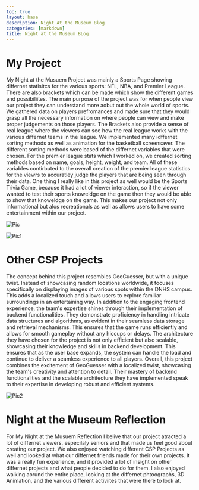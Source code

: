 ```yaml
---
toc: true
layout: base
description: Night At the Museum Blog
categories: [markdown]
title: Night at the Museum BLog
---
```


# My Project
My Night at the Musuem Project was mainly a Sports Page showing differnet statisitcs for the various sports: NFL, NBA, and Premier League. There are also brackets which can be made which show the different games and possibiliites. The main purpose of the project was for when people view our project they can understand more aobut out the whole world of sports. We gathered data on players prefromances and made sure that they would grasp all the necessary information on where people can view and make proper judgements on those players. The Brackets also provide a sense of real league where the viewers can see how the real league works with the various differnet teams in the league. We implemented many idffernet sorting methods as well as animation for the basketball screensaver. The different sorting methods were based of the differnet variables that were chosen. For the premier league stats which I worked on, we created sorting methods based on name, goals, height, weight, and team. All of these variables contirbuted to the overall creation of the premier league statistics for the viewrs to accuratley judge the players that are being seen through their data. One thing I really like in this project as well would be the Sports Trivia Game, because it had a lot of viewer interaction, so if the viewer wanted to test their sports knoweldge on the game then they would be able to show that knoweldge on the game. This makes our project not only informational but alos recreationals as well as allows users to have some entertainment within our project.

![]({{site.baseurl}}/images/myproject1.JPG "Pic")

![]({{site.baseurl}}/images/myproject2.JPG "Pic1")


# Other CSP Projects
The concept behind this project resembles GeoGuesser, but with a unique twist. Instead of showcasing random locations worldwide, it focuses specifically on displaying images of various spots within the DNHS campus. This adds a localized touch and allows users to explore familiar surroundings in an entertaining way. In addition to the engaging frontend experience, the team's expertise shines through their implementation of backend functionalities. They demonstrate proficiency in handling intricate data structures and algorithms, as evident in their seamless data storage and retrieval mechanisms. This ensures that the game runs efficiently and allows for smooth gameplay without any hiccups or delays. The architecture they have chosen for the project is not only efficient but also scalable, showcasing their knowledge and skills in backend development. This ensures that as the user base expands, the system can handle the load and continue to deliver a seamless experience to all players. Overall, this project combines the excitement of GeoGuesser with a localized twist, showcasing the team's creativity and attention to detail. Their mastery of backend functionalities and the scalable architecture they have implemented speak to their expertise in developing robust and efficient systems.


![]({{site.baseurl}}/images/otherproject1.JPG "Pic2")


# Night at the Museum Reflection
For My Night at the Musuem Reflection I belive that our project atracted a lot of differnet viewers, especilaly seniors and that made us feel good about creating our project. We also enjoyed watching different CSP Projects as well and looked at what our differnet friends made for their own projects. It was a really fun experience, and it provided a lot of insight on other differnet projects and what people decided to do for them. I also enjoyed walking aorund the entire place, looking at the differnet phtoographs, 3D Animation, and the various different activiites that were there to look at.


